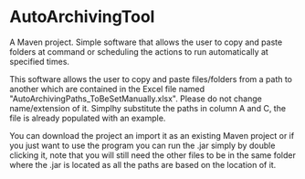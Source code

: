 # AutoArchivingTool

A Maven project. Simple software that allows the user to copy and paste folders at command or scheduling the actions 
to run automatically at specified times.

This software allows the user to copy and paste files/folders from a path to another which are contained in the Excel file named "AutoArchivingPaths_ToBeSetManually.xlsx". Please do not change name/extension of it. Simplhy substitute the paths in column A and C, the file is already populated with an example.

You can download the project an import it as an existing Maven project or if you just want to use the program you can run the .jar simply by double clicking it, note that you will still need the other files to be in the same folder where the .jar is located as all the paths are based on the location of it.


